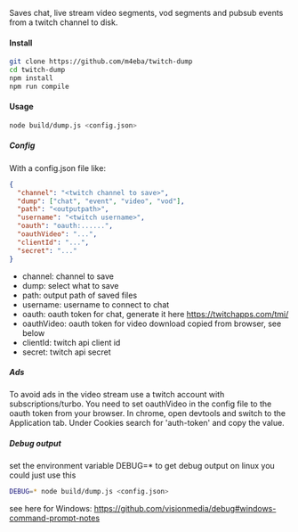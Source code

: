 Saves chat, live stream video segments, vod segments and pubsub events from a twitch channel to disk.

#### Install

```bash
git clone https://github.com/m4eba/twitch-dump
cd twitch-dump
npm install
npm run compile
```

#### Usage

```bash
node build/dump.js <config.json>
```

##### Config

With a config.json file like:

```json
{
  "channel": "<twitch channel to save>",
  "dump": ["chat", "event", "video", "vod"],
  "path": "<outputpath>",
  "username": "<twitch username>",
  "oauth": "oauth:......",
  "oauthVideo": "...",
  "clientId": "...",
  "secret": "..."
}
```

- channel: channel to save
- dump: select what to save
- path: output path of saved files
- username: username to connect to chat
- oauth: oauth token for chat, generate it here https://twitchapps.com/tmi/
- oauthVideo: oauth token for video download copied from browser, see below
- clientId: twitch api client id
- secret: twitch api secret

##### Ads

To avoid ads in the video stream use a twitch account with subscriptions/turbo. You need to set oauthVideo in the config file to the oauth token from your browser. In chrome, open devtools and switch to the Application tab. Under Cookies search for 'auth-token' and copy the value.

##### Debug output

set the environment variable DEBUG=\* to get debug output
on linux you could just use this

```bash
DEBUG=* node build/dump.js <config.json>
```

see here for Windows: https://github.com/visionmedia/debug#windows-command-prompt-notes
